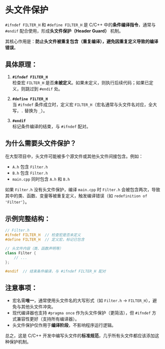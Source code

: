 # 头文件保护

`#ifndef FILTER_H` 和 `#define FILTER_H` 是 C/C++ 中的**条件编译指令**，通常与 `#endif` 配合使用，形成**头文件保护（Header Guard）** 机制。

其核心作用是：**防止头文件被重复包含（重复编译），避免因重复定义导致的编译错误**。

## 具体原理：

1. **`#ifndef FILTER_H`**  
   检查宏 `FILTER_H` 是否**未被定义**。如果未定义，则执行后续代码；如果已定义，则跳过到 `#endif` 处。

2. **`#define FILTER_H`**  
   当 `#ifndef` 条件成立时，定义宏 `FILTER_H`（宏名通常与头文件名对应，全大写，`.` 替换为 `_`）。

3. **`#endif`**  
   标记条件编译的结束，与 `#ifndef` 配对。

## 为什么需要头文件保护？

在大型项目中，头文件可能被多个源文件或其他头文件间接包含。例如：

- `A.h` 包含 `Filter.h`
- `B.h` 包含 `Filter.h`
- `main.cpp` 同时包含 `A.h` 和 `B.h`

如果 `Filter.h` 没有头文件保护，编译 `main.cpp` 时 `Filter.h` 会被包含两次，导致其中的类、函数、变量等被重复定义，触发编译错误（如 `redefinition of 'Filter'`）。

## 示例完整结构：

```cpp
// Filter.h
#ifndef FILTER_H  // 检查宏是否未定义
#define FILTER_H  // 定义宏，标记已包含

// 头文件内容（类、函数声明等）
class Filter {
    // ...
};

#endif  // 结束条件编译，与 #ifndef FILTER_H 配对
```

## 注意事项：

- 宏名需**唯一**，通常使用头文件名的大写形式（如 `Filter.h` → `FILTER_H`），避免与其他头文件冲突。
- 现代编译器也支持 `#pragma once` 作为头文件保护（更简洁），但 `#ifndef` 方式兼容性更好（支持所有编译器）。
- 头文件保护仅作用于**编译阶段**，不影响程序运行逻辑。

总之，这是 C/C++ 开发中编写头文件的**标准规范**，几乎所有头文件都应该添加这种保护机制。
